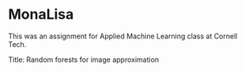 # MonaLisa
This was an assignment for Applied Machine Learning class at Cornell Tech. 

Title: Random forests for image approximation
